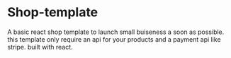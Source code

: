 # Shop-template

A basic react shop template to launch small buiseness a soon as possible.
this template only require an api for your products and a payment api like stripe.
built with react.
